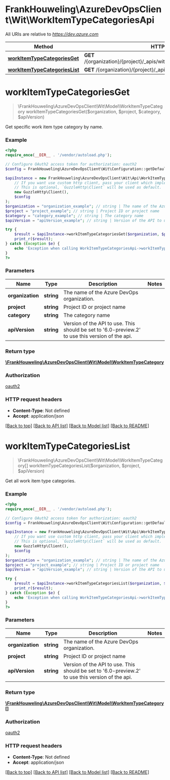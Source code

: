 # FrankHouweling\AzureDevOpsClient\Wit\WorkItemTypeCategoriesApi

All URIs are relative to *https://dev.azure.com*

Method | HTTP request | Description
------------- | ------------- | -------------
[**workItemTypeCategoriesGet**](WorkItemTypeCategoriesApi.md#workItemTypeCategoriesGet) | **GET** /{organization}/{project}/_apis/wit/workitemtypecategories/{category} | 
[**workItemTypeCategoriesList**](WorkItemTypeCategoriesApi.md#workItemTypeCategoriesList) | **GET** /{organization}/{project}/_apis/wit/workitemtypecategories | 


# **workItemTypeCategoriesGet**
> \FrankHouweling\AzureDevOpsClient\Wit\Model\WorkItemTypeCategory workItemTypeCategoriesGet($organization, $project, $category, $apiVersion)



Get specific work item type category by name.

### Example
```php
<?php
require_once(__DIR__ . '/vendor/autoload.php');

// Configure OAuth2 access token for authorization: oauth2
$config = FrankHouweling\AzureDevOpsClient\Wit\Configuration::getDefaultConfiguration()->setAccessToken('YOUR_ACCESS_TOKEN');

$apiInstance = new FrankHouweling\AzureDevOpsClient\Wit\Api\WorkItemTypeCategoriesApi(
    // If you want use custom http client, pass your client which implements `GuzzleHttp\ClientInterface`.
    // This is optional, `GuzzleHttp\Client` will be used as default.
    new GuzzleHttp\Client(),
    $config
);
$organization = "organization_example"; // string | The name of the Azure DevOps organization.
$project = "project_example"; // string | Project ID or project name
$category = "category_example"; // string | The category name
$apiVersion = "apiVersion_example"; // string | Version of the API to use.  This should be set to '6.0-preview.2' to use this version of the api.

try {
    $result = $apiInstance->workItemTypeCategoriesGet($organization, $project, $category, $apiVersion);
    print_r($result);
} catch (Exception $e) {
    echo 'Exception when calling WorkItemTypeCategoriesApi->workItemTypeCategoriesGet: ', $e->getMessage(), PHP_EOL;
}
?>
```

### Parameters

Name | Type | Description  | Notes
------------- | ------------- | ------------- | -------------
 **organization** | **string**| The name of the Azure DevOps organization. |
 **project** | **string**| Project ID or project name |
 **category** | **string**| The category name |
 **apiVersion** | **string**| Version of the API to use.  This should be set to &#39;6.0-preview.2&#39; to use this version of the api. |

### Return type

[**\FrankHouweling\AzureDevOpsClient\Wit\Model\WorkItemTypeCategory**](../Model/WorkItemTypeCategory.md)

### Authorization

[oauth2](../../README.md#oauth2)

### HTTP request headers

 - **Content-Type**: Not defined
 - **Accept**: application/json

[[Back to top]](#) [[Back to API list]](../../README.md#documentation-for-api-endpoints) [[Back to Model list]](../../README.md#documentation-for-models) [[Back to README]](../../README.md)

# **workItemTypeCategoriesList**
> \FrankHouweling\AzureDevOpsClient\Wit\Model\WorkItemTypeCategory[] workItemTypeCategoriesList($organization, $project, $apiVersion)



Get all work item type categories.

### Example
```php
<?php
require_once(__DIR__ . '/vendor/autoload.php');

// Configure OAuth2 access token for authorization: oauth2
$config = FrankHouweling\AzureDevOpsClient\Wit\Configuration::getDefaultConfiguration()->setAccessToken('YOUR_ACCESS_TOKEN');

$apiInstance = new FrankHouweling\AzureDevOpsClient\Wit\Api\WorkItemTypeCategoriesApi(
    // If you want use custom http client, pass your client which implements `GuzzleHttp\ClientInterface`.
    // This is optional, `GuzzleHttp\Client` will be used as default.
    new GuzzleHttp\Client(),
    $config
);
$organization = "organization_example"; // string | The name of the Azure DevOps organization.
$project = "project_example"; // string | Project ID or project name
$apiVersion = "apiVersion_example"; // string | Version of the API to use.  This should be set to '6.0-preview.2' to use this version of the api.

try {
    $result = $apiInstance->workItemTypeCategoriesList($organization, $project, $apiVersion);
    print_r($result);
} catch (Exception $e) {
    echo 'Exception when calling WorkItemTypeCategoriesApi->workItemTypeCategoriesList: ', $e->getMessage(), PHP_EOL;
}
?>
```

### Parameters

Name | Type | Description  | Notes
------------- | ------------- | ------------- | -------------
 **organization** | **string**| The name of the Azure DevOps organization. |
 **project** | **string**| Project ID or project name |
 **apiVersion** | **string**| Version of the API to use.  This should be set to &#39;6.0-preview.2&#39; to use this version of the api. |

### Return type

[**\FrankHouweling\AzureDevOpsClient\Wit\Model\WorkItemTypeCategory[]**](../Model/WorkItemTypeCategory.md)

### Authorization

[oauth2](../../README.md#oauth2)

### HTTP request headers

 - **Content-Type**: Not defined
 - **Accept**: application/json

[[Back to top]](#) [[Back to API list]](../../README.md#documentation-for-api-endpoints) [[Back to Model list]](../../README.md#documentation-for-models) [[Back to README]](../../README.md)


